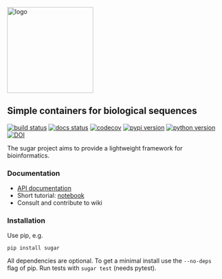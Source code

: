 <img src="https://raw.github.com/rnajena/sugar/logo/sugar_logo.png" alt="logo" width="200">

## Simple containers for biological sequences
[![build status](https://github.com/rnajena/sugar/workflows/tests/badge.svg)](https://github.com/rnajena/sugar/actions)
[![docs status](https://readthedocs.org/projects/rnajena-sugar/badge/?version=latest)](https://rnajena-sugar.readthedocs.io)
[![codecov](https://codecov.io/gh/rnajena/sugar/branch/master/graph/badge.svg)](https://codecov.io/gh/rnajena/sugar)
[![pypi version](https://img.shields.io/pypi/v/rnajena-sugar.svg)](https://pypi.python.org/pypi/rnajena-sugar)
[![python version](https://img.shields.io/pypi/pyversions/rnajena-sugar.svg)](https://python.org)
[![DOI](https://zenodo.org/badge/DOI/)](https://doi.org/)

The sugar project aims to provide a lightweight framework for bioinformatics.

### Documentation

* [API documentation](https://sugar.readthedocs.io)
* Short tutorial: [notebook](https://nbviewer.jupyter.org/github/rnajena/sugar/blob/master/docs/notebooks/sugar_tutorial.ipynb)
* Consult and contribute to wiki

### Installation

Use pip, e.g.

```
pip install sugar
```

All dependencies are optional. To get a minimal install use the `--no-deps` flag of pip.
Run tests with `sugar test` (needs pytest).
